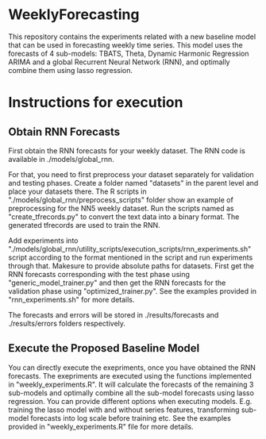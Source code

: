 # WeeklyForecasting

This repository contains the experiments related with a new baseline model that can be used in forecasting weekly time series. 
This model uses the forecasts of 4 sub-models: TBATS, Theta, Dynamic Harmonic Regression ARIMA and a global Recurrent Neural Network (RNN), and optimally combine them using lasso regression.


# Instructions for execution

## Obtain RNN Forecasts
First obtain the RNN forecasts for your weekly dataset. The RNN code is available in ./models/global_rnn.

For that, you need to first preprocess your dataset separately for validation and testing phases. Create a folder named "datasets" in the parent level and place your datasets there.
The R scripts in "./models/global_rnn/preprocess_scripts" folder show an example of preprocessing for the NN5 weekly dataset.
Run the scripts named as "create_tfrecords.py" to convert the text data into a binary format. The generated tfrecords are used to train the RNN.

Add experiments into "./models/global_rnn/utility_scripts/execution_scripts/rnn_experiments.sh" script according to the format mentioned in the script and run experiments through that. Makesure to provide absolute paths for datasets.
First get the RNN forecasts corresponding with the test phase using "generic_model_trainer.py" and then get the RNN forecasts for the validation phase using "optimized_trainer.py".
See the examples provided in "rnn_experiments.sh" for more details.

The forecasts and errors will be stored in ./results/forecasts and ./results/errors folders respectively.

## Execute the Proposed Baseline Model
You can directly execute the exepriments, once you have obtained the RNN forecasts.
The exepriments are executed using the functions implemented in "weekly_experiments.R". It will calculate the forecasts of the remaining 3 sub-models and optimally combine all the sub-model forecasts using lasso regression.
You can provide different options when executing models. E.g. training the lasso model with and without series features, transforming sub-model forecasts into log scale before training etc.
See the examples provided in "weekly_experiments.R" file for more details. 
